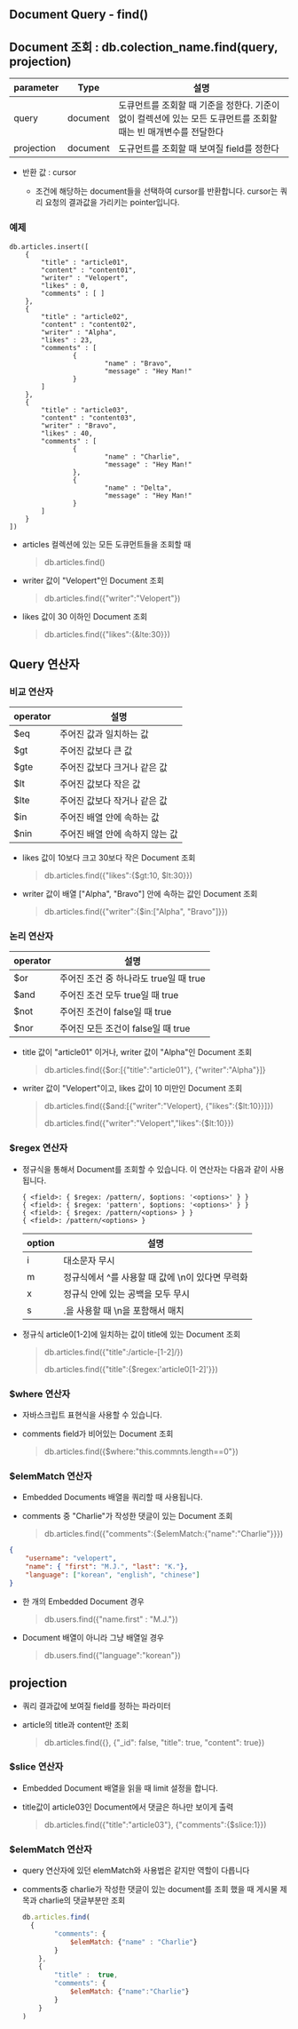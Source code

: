 ## Document Query - find()

## Document 조회 : db.colection_name.find(query, projection)

| parameter  | Type     | 설명                                                         |
| ---------- | -------- | ------------------------------------------------------------ |
| query      | document | 도큐먼트를 조회할 때 기준을 정한다. 기준이 없이 컬렉션에 있는 모든 도큐먼트를 조회할 때는 빈 매개변수를 전달한다 |
| projection | document | 도규먼트를 조회할 때 보여질 field를 정한다                   |

- 반환 값 : cursor

  - 조건에 해당하는 document들을 선택하여 cursor를 반환합니다. cursor는 쿼리 요청의 결과값을 가리키는 pointer입니다.

### 예제

```
db.articles.insert([
    {
        "title" : "article01",
        "content" : "content01",
        "writer" : "Velopert",
        "likes" : 0,
        "comments" : [ ]
    },
    {
        "title" : "article02",
        "content" : "content02",
        "writer" : "Alpha",
        "likes" : 23,
        "comments" : [
                {
                        "name" : "Bravo",
                        "message" : "Hey Man!"
                }
        ]
    },
    {
        "title" : "article03",
        "content" : "content03",
        "writer" : "Bravo",
        "likes" : 40,
        "comments" : [
                {
                        "name" : "Charlie",
                        "message" : "Hey Man!"
                },
                {
                        "name" : "Delta",
                        "message" : "Hey Man!"
                }
        ]
    }
])
```

- articles 컬렉션에 있는 모든 도큐먼트들을 조회할 때

  > db.articles.find()

- writer 값이 "Velopert"인 Document 조회 

  > db.articles.find({"writer":"Velopert"})

- likes 값이 30 이하인 Document 조회 

  > db.articles.find({"likes":{&lte:30}})

## Query 연산자

### 비교 연산자

| operator | 설명                            |
| -------- | ------------------------------- |
| $eq      | 주어진 값과 일치하는 값         |
| $gt      | 주어진 값보다 큰 값             |
| $gte     | 주어진 값보다 크거나 같은 값    |
| $lt      | 주어진 값보다 작은 값           |
| $lte     | 주어진 값보다 작거나 같은 값    |
| $in      | 주어진 배열 안에 속하는 값      |
| $nin     | 주어진 배열 안에 속하지 않는 값 |

- likes 값이 10보다 크고 30보다 작은 Document 조회

  > db.articles.find({"likes":{$gt:10, $lt:30}})

- writer 값이 배열 ["Alpha", "Bravo"] 안에 속하는 값인 Document 조회

  > db.articles.find({"writer":{$in:["Alpha", "Bravo"]}})

### 논리 연산자

| operator | 설명                                   |
| -------- | -------------------------------------- |
| $or      | 주어진 조건 중 하나라도 true일 때 true |
| $and     | 주어진 조건 모두 true일 때 true        |
| $not     | 주어진 조건이 false일 때 true          |
| $nor     | 주어진 모든 조건이 false일 때 true     |

- title 값이 "article01" 이거나, writer 값이 "Alpha"인 Document 조회

  > db.articles.find({$or:[{"title":"article01"}, {"writer":"Alpha"}]}

- writer 값이 "Velopert"이고, likes 값이 10 미만인 Document 조회

  > db.articles.find({$and:[{"writer":"Velopert}, {"likes":{$lt:10}}]})
  >
  > db.articles.find({"writer":"Velopert","likes":{$lt:10}})



### $regex 연산자

- 정규식을 통해서 Document를 조회할 수 있습니다. 이 연산자는 다음과 같이 사용됩니다.

  ```
  { <field>: { $regex: /pattern/, $options: '<options>' } }
  { <field>: { $regex: 'pattern', $options: '<options>' } }
  { <field>: { $regex: /pattern/<options> } }
  { <field>: /pattern/<options> }
  ```

  | option | 설명                                             |
  | ------ | ------------------------------------------------ |
  | i      | 대소문자 무시                                    |
  | m      | 정규식에서 ^를 사용할 때 값에 \n이 있다면 무력화 |
  | x      | 정규식 안에 있는 공백을 모두 무시                |
  | s      | .을 사용할 때 \n을 포함해서 매치                 |

- 정규식 article0[1-2]에 일치하는 값이 title에 있는 Document 조회

  > db.articles.find({"title":/article-[1-2]/})
  >
  > db.articles.find({"title":{$regex:'article0[1-2]'}})

### $where 연산자

- 자바스크립트 표현식을 사용할 수 있습니다.

- comments field가 비어있는 Document 조회

  > db.articles.find({$where:"this.commnts.length==0"})

### $elemMatch 연산자

- Embedded Documents 배열을 쿼리할 때 사용됩니다. 

- comments 중 "Charlie"가 작성한 댓글이 있는 Document 조회

  > db.articles.find({"comments":{$elemMatch:{"name":"Charlie"}}})

```json
{
    "username": "velopert",
    "name": { "first": "M.J.", "last": "K."},
    "language": ["korean", "english", "chinese"]
}
```

- 한 개의 Embedded Document 경우

  > db.users.find({"name.first" : "M.J."})

- Document 배열이 아니라 그냥 배열일 경우

  > db.users.find({"language":"korean"})



## projection

- 쿼리 결과값에 보여질 field를 정하는 파라미터

- article의 title과 content만 조회

  > db.articles.find({}, {"_id": false, "title": true, "content": true})

### $slice 연산자

- Embedded Document 배열을 읽을 때 limit 설정을 합니다.

- title값이 article03인 Document에서 댓글은 하나만 보이게 출력

  > db.articles.find({"title":"article03"}, {"comments":{$slice:1}})

### $elemMatch 연산자

- query 연산자에 있던 elemMatch와 사용법은 같지만 역할이 다릅니다

- comments중 charlie가 작성한 댓글이 있는 document를 조회 했을 때 게시물 제목과 charlie의 댓글부분만 조회

  ```javascript
  db.articles.find(
  	{
          "comments": {
              $elemMatch: {"name" : "Charlie"}
          }
      },
      {
          "title" :  true,
          "comments": {
              $elemMatch: {"name":"Charlie"}
          }
      }
  )
  ```

